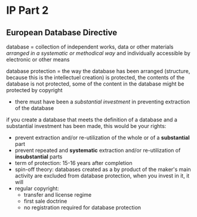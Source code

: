 # IP Part 2

## European Database Directive
database = collection of independent works, data or other materials _arranged in a systematic or methodical way_ and individually accessible by electronic or other means

database protection = the way the database has been arranged (structure, because this is the intellectuel creation) is protected, the contents of the database is not protected, some of the content in the database might be protected by copyright
+ there must have been a _substantial investment_ in preventing extraction of the database

if you create a database that meets the definition of a database and a substantial investment has been made, this would be your rights:
+ prevent extraction and/or re-utilization of the whole or of a **substantial** part
+ prevent repeated and **systematic** extraction and/or re-utilization of **insubstantial** parts
+ term of protection: 15-16 years after completion
+ spin-off theory: databases created as a by product of the maker's main activity are excluded from database protection, when you invest in it, it will
+ regular copyright:
    + transfer and license regime
    + first sale doctrine
    + no registration required for database protection

